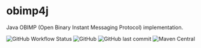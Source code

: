 # obimp4j
Java OBIMP (Open Binary Instant Messaging Protocol) implementation.

![GitHub Workflow Status](https://img.shields.io/github/workflow/status/obimp/obimp4j/Java%20CI%20with%20Gradle)
![GitHub](https://img.shields.io/github/license/obimp/obimp4j)
![GitHub last commit](https://img.shields.io/github/last-commit/obimp/obimp4j)
![Maven Central](https://img.shields.io/maven-central/v/io.github.obimp/obimp4j)
